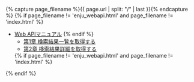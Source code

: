 {% capture page_filename %}{{ page.url | split: "/" | last }}{% endcapture %}
{% if page_filename != 'enju_webapi.html' and page_filename != 'index.html' %}
<ul class="toc">
<li><a href="enju_webapi.html">Web APIマニュアル</a>
{% endif %}
<ul>
<li><a {% if page_filename == 'enju_webapi_1.html' %} class="active" {% endif %} href="enju_webapi_1.html">第1章 検索結果一覧を取得する</a></li>
<li><a {% if page_filename == 'enju_webapi_2.html' %} class="active" {% endif %} href="enju_webapi_2.html">第2章 検索結果詳細を取得する</a></li>
</ul>
{% if page_filename != 'enju_webapi.html' and page_filename != 'index.html' %}
</li>
</ul>
{% endif %}
